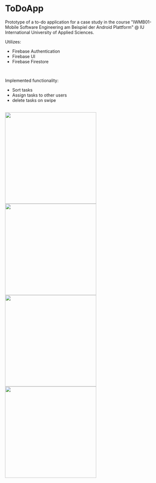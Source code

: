 # ToDoApp
Prototype of a to-do application for a case study in the course "IWMB01-Mobile Software Engineering am Beispiel der Android Plattform" @ IU International University of Applied Sciences.
<br/>

Utilizes:
* Firebase Authentication 
* Firebase UI
* Firebase Firestore
<br/>

Implemented functionality:
* Sort tasks
* Assign tasks to other users
* delete tasks on swipe
<br/>

<img src="https://github.com/ffeusthuber/ToDoApp/assets/124203089/4bc8a445-ba88-4a12-9fcd-f4bdb13404b0" width="300">
<img src="https://github.com/ffeusthuber/ToDoApp/assets/124203089/d4ecfe24-7376-4bda-be18-6b7f93190b39" width="300">
<br/>
<img src="https://github.com/ffeusthuber/ToDoApp/assets/124203089/6a7adde7-716a-4dba-8650-d73673327ee4" width="300">
<img src="https://github.com/ffeusthuber/ToDoApp/assets/124203089/a0bdbda2-570c-4b00-935d-38f639e1004a" width="300">


